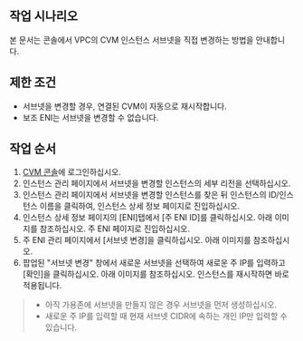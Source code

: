 ## 작업 시나리오
본 문서는 콘솔에서 VPC의 CVM 인스턴스 서브넷을 직접 변경하는 방법을 안내합니다.

## 제한 조건

- 서브넷을 변경할 경우, 연결된 CVM이 자동으로 재시작합니다.
- 보조 ENI는 서브넷을 변경할 수 없습니다.

## 작업 순서

1. [CVM 콘솔](https://console.cloud.tencent.com/cvm/index)에 로그인하십시오.
2. 인스턴스 관리 페이지에서 서브넷을 변경할 인스턴스의 세부 리전을 선택하십시오.
3. 인스턴스 관리 페이지에서 서브넷을 변경할 인스턴스를 찾은 뒤 인스턴스의 ID/인스턴스 이름을 클릭하여, 인스턴스 상세 정보 페이지로 진입하십시오.
4. 인스턴스 상세 정보 페이지의 [ENI]탭에서 [주 ENI ID]를 클릭하십시오. 아래 이미지를 참조하십시오.
주 ENI 페이지로 진입하십시오.
5. 주 ENI 관리 페이지에서 [서브넷 변경]을 클릭하십시오. 아래 이미지를 참조하십시오.
6. 팝업된 "서브넷 변경" 창에서 새로운 서브넷을 선택하여 새로운 주 IP를 입력하고 [확인]을 클릭하십시오. 아래 이미지를 참조하십시오.
인스턴스를 재시작하면 바로 적용됩니다.
> 
>- 아직 가용존에 서브넷을 만들지 않은 경우 서브넷을 먼저 생성하십시오.
>- 새로운 주 IP를 입력할 때 현재 서브넷 CIDR에 속하는 개인 IP만 입력할 수 있습니다.
>


